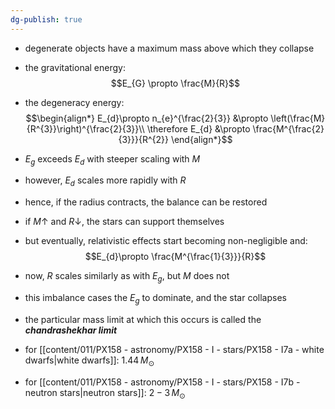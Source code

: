 ```yaml
---
dg-publish: true
---
```


- degenerate objects have a maximum mass above which they collapse
- the gravitational energy: 
$$E_{G} \propto \frac{M}{R}$$
- the degeneracy energy: 
$$\begin{align*}
	E_{d}\propto n_{e}^{\frac{2}{3}} &\propto \left(\frac{M}{R^{3}}\right)^{\frac{2}{3}}\\
	\therefore E_{d} &\propto \frac{M^{\frac{2}{3}}}{R^{2}}
\end{align*}$$
- $E_{g}$ exceeds $E_{d}$ with steeper scaling with $M$
- however, $E_{d}$ scales more rapidly with $R$
- hence, if the radius contracts, the balance can be restored

- if $M\uparrow$ and $R\downarrow$, the stars can support themselves
- but eventually, relativistic effects start becoming non-negligible and: 
$$E_{d}\propto \frac{M^{\frac{1}{3}}}{R}$$
- now, $R$ scales similarly as with $E_{g}$, but $M$ does not
- this imbalance cases the $E_{g}$ to dominate, and the star collapses
- the particular mass limit at which this occurs is called the ***chandrashekhar limit***
- for [[content/011/PX158 - astronomy/PX158 - I - stars/PX158 - I7a - white dwarfs\|white dwarfs]]: $1.44\,M_{\odot}$
- for [[content/011/PX158 - astronomy/PX158 - I - stars/PX158 - I7b - neutron stars\|neutron stars]]: $2-3\,M_{\odot}$
